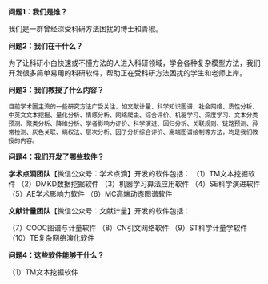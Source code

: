 **问题1：我们是谁？**

我们是一群曾经深受科研方法困扰的博士和青椒。

**问题2：我们在干什么？**

为了让科研小白快速或不懂方法的人进入科研领域，学会各种复杂模型方法，我们开发很多简单易用的科研软件，帮助正在受科研方法困扰的学生和老师上岸。

**问题3：我们教授了什么内容？**

    目前学术圈主流的一些研究方法广受关注，如文献计量、科学知识图谱、社会网络、质性分析、中英文文本挖掘、量化分析、情感分析、网络爬虫、综合评价、机器学习、深度学习、文本分类预测、聚类分析、降维分析、学者影响力评价、科学演进、回归分析、关联规则、链路预测、异常检测、灰色关联、熵权法、层次分析、因子分析综合评价、高端图谱绘制等方法，均是我们教授的内容。

**问题4：我们开发了哪些软件？**

**学术点滴团队**【微信公众号：学术点滴】开发的软件包括：
（1）TM文本挖掘软件
（2）DMKD数据挖掘软件
（3）机器学习算法应用软件
（4）SE科学演进软件
（5）AE学术影响力软件
（6）MC高端动态图谱软件

**文献计量团队**【微信公众号：文献计量】开发的软件包括：

（7）COOC图谱与计量软件
（8）CN引文网络软件
（9）ST科学计量学软件
（10）TE复杂网络演化软件

**问题4：这些软件能够干什么？**

（1）TM文本挖掘软件


